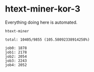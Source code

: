 # htext-miner-kor-3

Everything doing here is automated.

```
htext-miner

total: 10405/9855 (105.58092338914258%)

job0: 1878
job1: 2178
job2: 2054
job3: 2243
job4: 2052
```